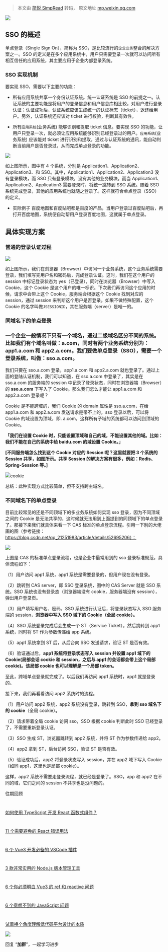 > 本文由 [简悦 SimpRead](http://ksria.com/simpread/) 转码， 原文地址 [mp.weixin.qq.com](https://mp.weixin.qq.com/s/PU_t4-bGIwPKYbtWGqs_zw)

![](https://mmbiz.qpic.cn/mmbiz_jpg/dy9CXeZLlCVO5NAImbvLa2j3yTic6ialkrfiaGnnYYNIhJba3mIYrX9AMhk6px1MLvwLoM0ibe66riaJq62M4iaic0bCQ/640?wx_fmt=jpeg)

SSO 的概述
-------

单点登录（Single Sign On），简称为 SSO，是比较流行的`企业业务`整合的解决方案之一。SSO 的定义是在多个应用系统中，用户只需要登录一次就可以访问所有相互信任的应用系统，其主要应用于企业内部登录系统。

### SSO 实现机制

要实现 SSO，需要以下主要的功能：

*   所有应用系统共享一个身份认证系统。统一认证系统是 SSO 的前提之一。认证系统的主要功能是将用户的登录信息和用户信息库相比较，对用户进行登录认证；认证成功后，认证系统应该生成统一的认证标志（ticket），返还给用户。另外，认证系统还应该对 ticket 进行校验，判断其有效性。
    
*   所有`应用系统`(业务系统) 能够识别和提取 ticket 信息。要实现 SSO 的功能，让用户只登录一次，就必须让应用系统能够识别已经登录过的用户。`应用系统`(业务系统) 应该能对 ticket 进行识别和提取，通过与认证系统的通讯，能自动判断当前用户是否登录过，从而完成单点登录的功能。
    

![](https://mmbiz.qpic.cn/mmbiz_png/wmibGZrq1jVdEnFnib3vicHzBibTWvmXkIcfqjvqYs1bWl59MJY2UZ7DkF3u1NMQK9XZhJJftaEO109lFiahHgcnDnA/640?wx_fmt=png&wxfrom=5&wx_lazy=1&wx_co=1)

如上图所示，图中有 4 个系统，分别是 Application1、Application2、Application3、和 SSO。其中，Application1、Application2、Application3 没有登录模块，而 SSO 只有登录模块，没有其他的业务模块。而当 Application1、Application2、Application3 需要登录时，将统一跳转到 SSO 系统。随着 SSO 系统完成登录，其他的应用系统也就随之登录了。这样就符合单点登录（SSO）的定义。

*   实际例子 百度地图和百度贴吧都是百度的产品，当用户登录过百度贴吧后，再打开百度地图，系统便自动帮用户登录百度地图，这就属于单点登录。
    

具体实现方案
------

### 普通的登录认证过程

![](https://mmbiz.qpic.cn/mmbiz_png/wmibGZrq1jVdEnFnib3vicHzBibTWvmXkIcfibOsY9BfK7fwr3hic5wjDZlRxAeQwaCaRDHN9GxedlZqFcJUYLGxzfgg/640?wx_fmt=png&wxfrom=5&wx_lazy=1&wx_co=1)

如上图所示，我们在浏览器（Browser）中访问一个业务系统，这个业务系统需要登录，我们填写完用户名和密码后，完成登录认证。这时，我们在这个用户的 session 中标记登录状态为 yes（已登录），同时在浏览器（Browser）中写入 Cookie，这个 Cookie 是这个用户的唯一标识。下次我们再访问这个应用的时候，请求中会带上这个 Cookie，服务端会根据这个 Cookie 找到对应的 session，通过 session 来判断这个用户是否登录。如果不做特殊配置，这个 Cookie 的名字叫做`JSESSIONID`，其在服务端（server）是唯一的。

### 同域名下的单点登录

### 一个企业一般情况下只有一个域名，通过二级域名区分不同的系统。比如我们有个域名叫做：a.com，同时有两个业务系统分别为：app1.a.com 和 app2.a.com。我们要做单点登录（SSO），需要一个登录系统，叫做：sso.a.com。  

我们只要在 sso.a.com 登录，app1.a.com 和 app2.a.com 就也登录了。通过上面的登陆认证机制，我们可以知道，在 sso.a.com 中登录了，其实是在 sso.a.com 的服务端的 session 中记录了登录状态，同时在浏览器端（Browser）的 **sso.a.com** 下写入了 Cookie。那么我们怎么才能让 app1.a.com 和 app2.a.com 登录呢？

Cookie 是不能跨域的，我们 Cookie 的 domain 属性是 sso.a.com，在给 app1.a.com 和 app2.a.com 发送请求是带不上的。sso 登录以后，可以将 Cookie 的域设置为顶域，即. a.com，这样所有子域的系统都可以访问到顶域的 Cookie。

**「我们在设置 Cookie 时，只能设置顶域和自己的域，不能设置其他的域。比如：我们不能在自己的系统中给 baidu.com 的域设置 Cookie。」**

**[不同服务端怎么找到这个 Cookie 对应的 Session 呢？这里就要把 3 个系统的 Session 共享，如图所示。共享 Session 的解决方案有很多，例如：Redis、Spring-Session 等。]**

![](https://mmbiz.qpic.cn/mmbiz_png/jAetXibewz8TLH47klF0EET8OYI0rQlsmC9HVomwfNgASCmEfIPDtO90m3SGCuUMxNaE9oic2CCeC2cfVFWtKWUw/640?wx_fmt=png)cookie

总结：此种实现方式比较简单，但不支持跨主域名。

### 不同域名下的单点登录

目前比较常见的还是不同顶域下的多业务系统如何实现 sso 登录，因为不同顶域之间的 Cookie 是无法共享的，这时候就无法用到上面提到的同顶域下的单点登录了。那接下来我们就具体来看一下 CAS 标准的单点登录流程。引用一下别的大佬画的图（参考链接：https://blog.csdn.net/qq_21251983/article/details/52695206）：

![](https://mmbiz.qpic.cn/mmbiz_png/wmibGZrq1jVdEnFnib3vicHzBibTWvmXkIcfAdibdbvf6Aj1nlvuKDrzSs97eHXqSjhN3GUEEVNNg9dbfRO0vFn3dkQ/640?wx_fmt=png&wxfrom=5&wx_lazy=1&wx_co=1)

上图是 CAS 的标准单点登录流程，也是企业中最常用到的 sso 登录标准规范，具体流程如下：

（1）用户访问 app1 系统，app1 系统是需要登录的，但用户现在没有登录。

（2）跳转到 CAS server，即 SSO 登录系统，图中的 CAS Server 就是 SSO 系统。SSO 系统也没有登录态（浏览器端没有 cookie，服务器端没有 session），弹出用户登录页。

（3）用户填写用户名、密码，SSO 系统进行认证后，将登录状态写入 SSO 服务端的 session，**浏览器中写入 SSO 域下的 Cookie（全局 cookie）。**

（4）SSO 系统登录完成后会生成一个 ST（Service Ticket），然后跳转到 app1 系统，同时将 ST 作为参数传递给 app 系统。

（5）app1 系统拿到 ST 后，从后台向 SSO 发送请求，验证 ST 是否有效。

（6）验证通过后，**app1 系统将登录状态写入 session 并设置 app1 域下的 Cookie(局部会话 cookie 和 session，之后与 app1 的会话都会带上这个局部 cookie)。该局部 cookie 也可以理解是一个局部 token。**

至此，跨域单点登录就完成了。以后我们再访问 app1 系统时，app1 就是登录的。

接下来，我们再看看访问 app2 系统时的流程。

（1）用户访问 app2 系统，app2 系统没有登录，跳转到 SSO，**拿到 sso 域名下的 cookie**（全局 cookie）**。**

（2）请求带着全局 cookie 访问 sso，SSO 根据 cookie 判断此时 SSO 已经登录了，不需要重新登录认证。

（3）SSO 生成 ST，浏览器跳转到 app2 系统，并将 ST 作为参数传递给 app2。

（4）app2 拿到 ST，后台访问 SSO，验证 ST 是否有效。

（5）验证成功后，app2 将登录状态写入 session，并在 app2 域下写入 Cookie（如同 app1，这里也是局部 cookie）。

这样，app2 系统不需要走登录流程，就已经是登录了。SSO，app 和 app2 在不同的域，它们之间的 session 不共享也是没问题的。

  

往期回顾

  

#

[如何使用 TypeScript 开发 React 函数式组件？](http://mp.weixin.qq.com/s?__biz=MjM5MDc4MzgxNA==&mid=2458468369&idx=1&sn=710836a0f836c1591b4953ecf09bb9bb&chksm=b1c2603886b5e92ec64f82419d9fd8142060ee99fd48b8c3a8905ee6840f31e33d423c34c60b&scene=21#wechat_redirect)

#

[11 个需要避免的 React 错误用法](http://mp.weixin.qq.com/s?__biz=MjM5MDc4MzgxNA==&mid=2458468180&idx=1&sn=63da1eb9e4d8ba00510bf344eb408e49&chksm=b1c21f7d86b5966b160bf65b193b62c46bc47bf0b3965ff909a34d19d3dc9f16c86598792501&scene=21#wechat_redirect)

#

[6 个 Vue3 开发必备的 VSCode 插件](http://mp.weixin.qq.com/s?__biz=MjM5MDc4MzgxNA==&mid=2458467984&idx=1&sn=f9f71530f15124fe44cd22eff3170981&chksm=b1c21eb986b597af806837a37b87b1e8bc06b26b16af578deddd8bb503a768f78f5a7acdb909&scene=21#wechat_redirect)

#

[3 款非常实用的 Node.js 版本管理工具](http://mp.weixin.qq.com/s?__biz=MjM5MDc4MzgxNA==&mid=2458467880&idx=1&sn=ca7e12574d88a6b36ccfd47d9ddc7a4f&chksm=b1c21e0186b5971758792950721938b4a4efbc3024b0b01965c25a4ea73ec838767783ade6ea&scene=21#wechat_redirect)

#

[6 个你必须明白 Vue3 的 ref 和 reactive 问题](http://mp.weixin.qq.com/s?__biz=MjM5MDc4MzgxNA==&mid=2458467756&idx=1&sn=902e85685a50ba7cdc75e410e10b9718&chksm=b1c21d8586b5949326c8836132b20dc4294af449473b6db4592cbfd00788345534a07d77fa6d&scene=21#wechat_redirect)

#

[6 个意想不到的 JavaScript 问题](http://mp.weixin.qq.com/s?__biz=MjM5MDc4MzgxNA==&mid=2458467612&idx=1&sn=44ea5238a6500f44a47ea316c634bcf6&chksm=b1c21d3586b594237333a306f00353fba450514076e54ac32df7485ae358d0cefb25a6c1f329&scene=21#wechat_redirect)

#

[试着换个角度理解低代码平台设计的本质](http://mp.weixin.qq.com/s?__biz=MjM5MDc4MzgxNA==&mid=2458467471&idx=2&sn=7990678e19544372ff43b5a84f491337&chksm=b1c21ca686b595b07b097c764f9304887282d737b4dd0a2634c47b25c8f223c785a6c8714382&scene=21#wechat_redirect)

![](https://mmbiz.qpic.cn/mmbiz_gif/dy9CXeZLlCXukR16d8fyyeJ4icloLCW0cvbCvibfaBxbY22lN51mYaLeKictjOeobKmxCVfb3AwIZ3t6eKicIicTtow/640?wx_fmt=gif)

回复 “**加群**”，一起学习进步